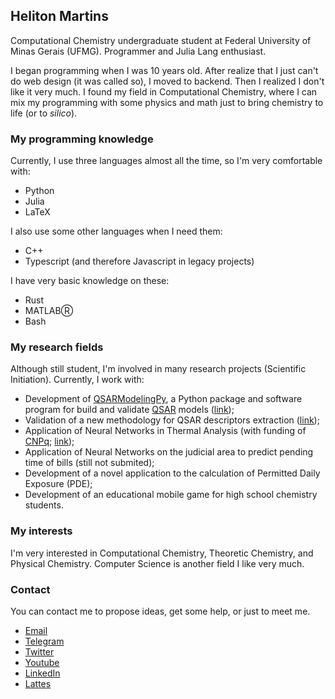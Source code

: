 ## Heliton Martins

Computational Chemistry undergraduate student at Federal University of Minas Gerais (UFMG). Programmer and Julia Lang enthusiast.

I began programming when I was 10 years old. After realize that I just can't do web design (it was called so), I moved to backend. Then I realized I don't like it very much. I found my field in Computational Chemistry, where I can mix my programming with some physics and math just to bring chemistry to life (or to _silico_).

### My programming knowledge
Currently, I use three languages almost all the time, so I'm very comfortable with:
- Python
- Julia
- LaTeX

I also use some other languages when I need them:
- C++
- Typescript (and therefore Javascript in legacy projects)

I have very basic knowledge on these:
- Rust
- MATLABⓇ
- Bash

### My research fields
Although still student, I'm involved in many research projects (Scientific Initiation). Currently, I work with:
- Development of [QSARModelingPy](https://github.com/hellmrf/QSARModelingPy), a Python package and software program for build and validate [QSAR](https://en.wikipedia.org/wiki/Quantitative_structure%E2%80%93activity_relationship) models ([link](https://proceedings.science/rasbq-2020/papers/qsarmodelingpy--a-python-package-to-build-and-validate-qsar-models-));
- Validation of a new methodology for QSAR descriptors extraction ([link](https://proceedings.science/sbqt-2021/papers/lqtagridhull-and-lqtagrid-for-4d-qsar-descriptors-calculation--a-comparative-study));
- Application of Neural Networks in Thermal Analysis (with funding of [CNPq](https://www.gov.br/cnpq/pt-br); [link](https://www.ufmg.br/semanadoconhecimento/page-poster/?id=39037));
- Application of Neural Networks on the judicial area to predict pending time of bills (still not submited);
- Development of a novel application to the calculation of Permitted Daily Exposure (PDE);
- Development of an educational mobile game for high school chemistry students.

### My interests
I'm very interested in Computational Chemistry, Theoretic Chemistry, and Physical Chemistry. Computer Science is another field I like very much.

### Contact
You can contact me to propose ideas, get some help, or just to meet me.
- [Email](mailto:helitonmrf@gmail.com)
- [Telegram](https://t.me/helitonmrf)
- [Twitter](https://twitter.com/helitonmrf)
- [Youtube](https://www.youtube.com/hmprogramming)
- [LinkedIn](https://www.linkedin.com/in/helitonmrf/)
- [Lattes](http://lattes.cnpq.br/2197799814329542)
